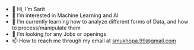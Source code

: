 - 👋 Hi, I’m Sarit
- 👀 I’m interested in Machine Learning and AI
- 🌱 I’m currently learning how to analyze different forms of Data, and how to process/manipulate them
- 💞️ I’m looking for any Jobs or openings  
- 📫 How to reach me through my email at smukhopa.99@gmail.com

<!---
Smukhop/Smukhop is a ✨ special ✨ repository because its `README.md` (this file) appears on your GitHub profile.
You can click the Preview link to take a look at your changes.
--->
